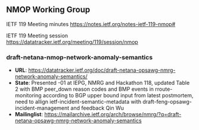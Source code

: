 ## NMOP Working Group

IETF 119 Meeting minutes
https://notes.ietf.org/notes-ietf-119-nmop#

IETF 119 Meeting session
https://datatracker.ietf.org/meeting/119/session/nmop

### draft-netana-nmop-network-anomaly-semantics
* **URL**: https://datatracker.ietf.org/doc/draft-netana-opsawg-nmrg-network-anomaly-semantics/
* **State**: Presented -01 at IEPG, NMRG and Hackathon 118, updated Table 2 with BMP peer_down reason codes and BMP events in rroute-monitoring according to BGP upper bound input from latest postmortem, need to allign ietf-incident-semantic-metadata with draft-feng-opsawg-incident-management and feedback Qin Wu
* **Mailinglist**: https://mailarchive.ietf.org/arch/browse/nmrg/?q=draft-netana-opsawg-nmrg-network-anomaly-semantics